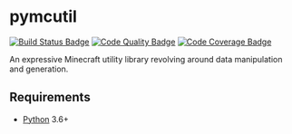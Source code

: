 # pymcutil
[![Build Status Badge]](https://travis-ci.org/Arcensoth/pymcutil)
[![Code Quality Badge]](https://www.codacy.com/app/Arcensoth/pymcutil)
[![Code Coverage Badge]](https://codecov.io/gh/Arcensoth/pymcutil)

An expressive Minecraft utility library revolving around data manipulation and generation.

## Requirements
* [Python](https://www.python.org/) 3.6+

[Build Status Badge]: https://img.shields.io/travis/Arcensoth/pymcutil.svg?label=build
[Code Quality Badge]: https://img.shields.io/codacy/grade/b038637bf42e45558d2e3418aa10318b.svg?label=quality
[Code Coverage Badge]: https://img.shields.io/codecov/c/github/Arcensoth/pymcutil.svg?label=coverage
